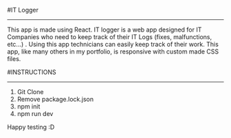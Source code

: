 #IT Logger 
_______________________________________________
This app is made using React. 
IT logger is a web app designed for IT Companies who need to keep track of their IT Logs (fixes, malfunctions, etc...) . 
Using this app technicians can easily keep track of their work. This app, like many others in my portfolio, is responsive 
with custom made CSS files.

#INSTRUCTIONS 
____________________________________________
1. Git Clone 
2. Remove package.lock.json 
3. npm init 
4. npm run dev 


Happy testing :D 
